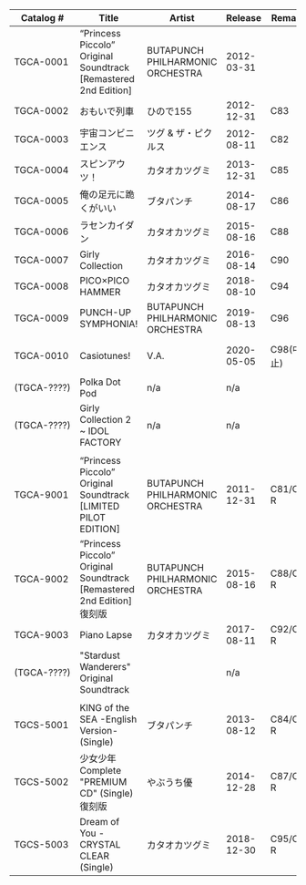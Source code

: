 | Catalog #   | Title                                                               | Artist                           | Release    | Remarks  | Link                                                            | 
|-------------|---------------------------------------------------------------------|----------------------------------|------------|----------|-----------------------------------------------------------------| 
| TGCA-0001   | “Princess Piccolo” Original Soundtrack [Remastered 2nd Edition]     | BUTAPUNCH PHILHARMONIC ORCHESTRA | 2012-03-31 |          | [Blog](http://blog.tsugumikataoka.com/?eid=215)                 | 
| TGCA-0002   | おもいで列車                                                              | ひので155                           | 2012-12-31 | C83      | [Blog](http://blog.tsugumikataoka.com/?eid=266)                 | 
| TGCA-0003   | 宇宙コンビニエンス                                                           | ツグ & ザ・ピクルス                      | 2012-08-11 | C82      | [Blog](http://blog.tsugumikataoka.com/?eid=234)                 | 
| TGCA-0004   | スピンアウツ！                                                             | カタオカツグミ                          | 2013-12-31 | C85      | [Blog](http://blog.tsugumikataoka.com/?eid=296)                 | 
| TGCA-0005   | 俺の足元に跪くがいい                                                          | ブタパンチ                            | 2014-08-17 | C86      | [Blog](http://blog.tsugumikataoka.com/?eid=300)                 | 
| TGCA-0006   | ラセンカイダン                                                             | カタオカツグミ                          | 2015-08-16 | C88      | [Blog](http://blog.tsugumikataoka.com/?eid=309)                 | 
| TGCA-0007   | Girly Collection                                                    | カタオカツグミ                          | 2016-08-14 | C90      | [Blog](http://blog.tsugumikataoka.com/?eid=312)                 | 
| TGCA-0008   | PICO×PICO HAMMER                                                    | カタオカツグミ                          | 2018-08-10 | C94      | [Blog](http://blog.tsugumikataoka.com/?eid=315)                 | 
| TGCA-0009   | PUNCH-UP SYMPHONIA!                                                 | BUTAPUNCH PHILHARMONIC ORCHESTRA | 2019-08-13 | C96      | [Blog](http://blog.tsugumikataoka.com/?eid=317) | 
| TGCA-0010   | Casiotunes!                                                         | V.A.                             | 2020-05-05 | C98(中止)| [Tweet](https://twitter.com/punchtei/status/1253853085199298560) / [Online](https://linkco.re/4G4rPp1h) | 
| (TGCA-????) | Polka Dot Pod                                                       | n/a                              | n/a        |          | [Tweet](https://twitter.com/punchtei/status/1164510682022215681) | 
| (TGCA-????) | Girly Collection 2 ~ IDOL FACTORY                                   | n/a                              | n/a        |          | [Tweet](https://twitter.com/punchtei/status/977606566110097408) | 
|             |                                                                     |                                  |            |          |                                                                 | 
| TGCA-9001   | “Princess Piccolo” Original Soundtrack [LIMITED PILOT EDITION]      | BUTAPUNCH PHILHARMONIC ORCHESTRA | 2011-12-31 | C81/CD-R | [Blog](http://blog.tsugumikataoka.com/?eid=171)                 | 
| TGCA-9002   | “Princess Piccolo” Original Soundtrack [Remastered 2nd Edition] 復刻版 | BUTAPUNCH PHILHARMONIC ORCHESTRA | 2015-08-16 | C88/CD-R | [Tweet](https://twitter.com/tsugsan/status/628570638664339457)  | 
| TGCA-9003   | Piano Lapse                                                         | カタオカツグミ                          | 2017-08-11 | C92/CD-R | [Tweet](https://twitter.com/tsugsan/status/894534897079009280)  | 
| (TGCA-????) | "Stardust Wanderers" Original Soundtrack                            |                                  | n/a        |          | [Tweet](https://twitter.com/punchtei/status/660463919937384448) | 
|             |                                                                     |                                  |            |          |                                                                 | 
| TGCS-5001   | KING of the SEA -English Version- (Single)                          | ブタパンチ                            | 2013-08-12 | C84/CD-R | [Blog](http://blog.tsugumikataoka.com/?eid=289)                 | 
| TGCS-5002   | 少女少年Complete "PREMIUM CD" (Single) 復刻版                              | やぶうち優                            | 2014-12-28 | C87/CD-R | [Blog](http://blog.tsugumikataoka.com/?eid=304)                 | 
| TGCS-5003   | Dream of You - CRYSTAL CLEAR (Single)                               | カタオカツグミ                   | 2018-12-30 | C95/CD-R | [Blog](http://blog.tsugumikataoka.com/?eid=316)                 | 

